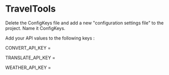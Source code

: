 # TravelTools

Delete the ConfigKeys file and add a new "configuration settings file" to the project.
Name it ConfigKeys.

Add your API values to the following keys :

CONVERT_API_KEY = 

TRANSLATE_API_KEY = 

WEATHER_API_KEY =
